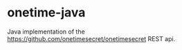 onetime-java
============

Java implementation of the https://github.com/onetimesecret/onetimesecret REST api.
